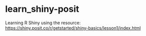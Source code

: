 # learn_shiny-posit
Learning R Shiny using the resource: https://shiny.posit.co/r/getstarted/shiny-basics/lesson1/index.html
